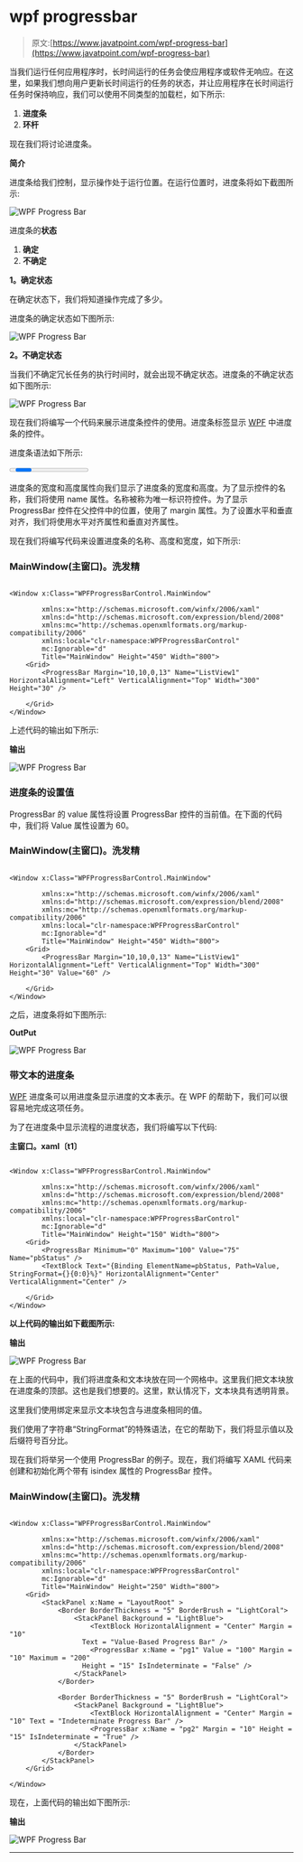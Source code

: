 # wpf progressbar

> 原文:[https://www.javatpoint.com/wpf-progress-bar](https://www.javatpoint.com/wpf-progress-bar)

当我们运行任何应用程序时，长时间运行的任务会使应用程序或软件无响应。在这里，如果我们想向用户更新长时间运行的任务的状态，并让应用程序在长时间运行任务时保持响应，我们可以使用不同类型的加载栏，如下所示:

1.  **进度条**
2.  **环杆**

现在我们将讨论进度条。

**简介**

进度条给我们控制，显示操作处于运行位置。在运行位置时，进度条将如下截图所示:

![WPF Progress Bar](img/689f8500ebc5044787cf89b5bccf8a32.png)

进度条的**状态**

1.  **确定**
2.  **不确定**

**1。确定状态**

在确定状态下，我们将知道操作完成了多少。

进度条的确定状态如下图所示:

![WPF Progress Bar](img/c674712fd08d1997ce36d6cf303307d3.png)

**2。不确定状态**

当我们不确定冗长任务的执行时间时，就会出现不确定状态。进度条的不确定状态如下图所示:

![WPF Progress Bar](img/7015283ee6560c83b5735ac698c39fca.png)

现在我们将编写一个代码来展示进度条控件的使用。进度条标签显示 [WPF](https://www.javatpoint.com/wpf) 中进度条的控件。

进度条语法如下所示:

**<progress bar></progress bar>**

进度条的宽度和高度属性向我们显示了进度条的宽度和高度。为了显示控件的名称，我们将使用 name 属性。名称被称为唯一标识符控件。为了显示 ProgressBar 控件在父控件中的位置，使用了 margin 属性。为了设置水平和垂直对齐，我们将使用水平对齐属性和垂直对齐属性。

现在我们将编写代码来设置进度条的名称、高度和宽度，如下所示:

### MainWindow(主窗口)。洗发精

```

<Window x:Class="WPFProgressBarControl.MainWindow"

        xmlns:x="http://schemas.microsoft.com/winfx/2006/xaml"
        xmlns:d="http://schemas.microsoft.com/expression/blend/2008"
        xmlns:mc="http://schemas.openxmlformats.org/markup-compatibility/2006"
        xmlns:local="clr-namespace:WPFProgressBarControl"
        mc:Ignorable="d"
        Title="MainWindow" Height="450" Width="800">
    <Grid>
        <ProgressBar Margin="10,10,0,13" Name="ListView1" HorizontalAlignment="Left" VerticalAlignment="Top" Width="300" Height="30" />

    </Grid>
</Window>

```

上述代码的输出如下所示:

**输出**

![WPF Progress Bar](img/7f6d2ba479d6d60c3a2148341f492726.png)

### 进度条的设置值

ProgressBar 的 value 属性将设置 ProgressBar 控件的当前值。在下面的代码中，我们将 Value 属性设置为 60。

### MainWindow(主窗口)。洗发精

```

<Window x:Class="WPFProgressBarControl.MainWindow"

        xmlns:x="http://schemas.microsoft.com/winfx/2006/xaml"
        xmlns:d="http://schemas.microsoft.com/expression/blend/2008"
        xmlns:mc="http://schemas.openxmlformats.org/markup-compatibility/2006"
        xmlns:local="clr-namespace:WPFProgressBarControl"
        mc:Ignorable="d"
        Title="MainWindow" Height="450" Width="800">
    <Grid>
        <ProgressBar Margin="10,10,0,13" Name="ListView1" HorizontalAlignment="Left" VerticalAlignment="Top" Width="300" Height="30" Value="60" />

    </Grid>
</Window>

```

之后，进度条将如下图所示:

**OutPut**

![WPF Progress Bar](img/2ae7de4b37a8d1c953bfa91bda8c3ed3.png)

### 带文本的进度条

[WPF](https://www.javatpoint.com/wpf-interview-questions) 进度条可以用进度条显示进度的文本表示。在 WPF 的帮助下，我们可以很容易地完成这项任务。

为了在进度条中显示流程的进度状态，我们将编写以下代码:

**主窗口。xaml〔t1〕**

```

<Window x:Class="WPFProgressBarControl.MainWindow"

        xmlns:x="http://schemas.microsoft.com/winfx/2006/xaml"
        xmlns:d="http://schemas.microsoft.com/expression/blend/2008"
        xmlns:mc="http://schemas.openxmlformats.org/markup-compatibility/2006"
        xmlns:local="clr-namespace:WPFProgressBarControl"
        mc:Ignorable="d"
        Title="MainWindow" Height="150" Width="800">
    <Grid>
        <ProgressBar Minimum="0" Maximum="100" Value="75" Name="pbStatus" />
        <TextBlock Text="{Binding ElementName=pbStatus, Path=Value, StringFormat={}{0:0}%}" HorizontalAlignment="Center" VerticalAlignment="Center" />

    </Grid>
</Window>

```

**以上代码的输出如下截图所示:**

**输出**

![WPF Progress Bar](img/31b2c76513cb628bb44d85ce735c2e00.png)

在上面的代码中，我们将进度条和文本块放在同一个网格中。这里我们把文本块放在进度条的顶部。这也是我们想要的。这里，默认情况下，文本块具有透明背景。

这里我们使用绑定来显示文本块包含与进度条相同的值。

我们使用了字符串“StringFormat”的特殊语法，在它的帮助下，我们将显示值以及后缀符号百分比。

现在我们将举另一个使用 ProgressBar 的例子。现在，我们将编写 XAML 代码来创建和初始化两个带有 isindex 属性的 ProgressBar 控件。

### MainWindow(主窗口)。洗发精

```

<Window x:Class="WPFProgressBarControl.MainWindow"

        xmlns:x="http://schemas.microsoft.com/winfx/2006/xaml"
        xmlns:d="http://schemas.microsoft.com/expression/blend/2008"
        xmlns:mc="http://schemas.openxmlformats.org/markup-compatibility/2006"
        xmlns:local="clr-namespace:WPFProgressBarControl"
        mc:Ignorable="d"
        Title="MainWindow" Height="250" Width="800">
    <Grid>
        <StackPanel x:Name = "LayoutRoot" >
            <Border BorderThickness = "5" BorderBrush = "LightCoral">
                <StackPanel Background = "LightBlue">
                    <TextBlock HorizontalAlignment = "Center" Margin = "10"
                  Text = "Value-Based Progress Bar" />
                    <ProgressBar x:Name = "pg1" Value = "100" Margin = "10" Maximum = "200"
                  Height = "15" IsIndeterminate = "False" />
                </StackPanel>
            </Border>

            <Border BorderThickness = "5" BorderBrush = "LightCoral">
                <StackPanel Background = "LightBlue">
                    <TextBlock HorizontalAlignment = "Center" Margin = "10" Text = "Indeterminate Progress Bar" />
                    <ProgressBar x:Name = "pg2" Margin = "10" Height = "15" IsIndeterminate = "True" />
                </StackPanel>
            </Border>
        </StackPanel>
    </Grid>

</Window>

```

现在，上面代码的输出如下图所示:

**输出**

![WPF Progress Bar](img/c6ae4d0be185d28a3a4839b933ce652d.png)

* * *
